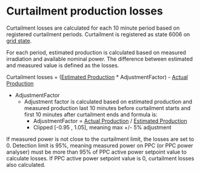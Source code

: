 # Curtailment production losses

Curtailment losses are calculated for each 10 minute period based on registered curtailment periods. Curtailment is registered as state 6006 on [grid state](../../../../Data%20Collection%20&%20Data%20Flow/Equipment%20States/Grid/Grid.md).

For each period, estimated production is calculated based on measured irradiation and available nominal power. The difference between estimated and measured value is defined as the losses.

Curtailment losses = ([Estimated Production](../yield_and_weather/estimated_production.md) * AdjustmentFactor) - [Actual Production](../yield_and_weather/actual_production.md) 

- AdjustmentFactor
    - Adjustment factor is calculated based on estimated production and measured production last 10 minutes before curtailment starts and first 10 minutes after curtailment ends and formula is:
        - AdjustmentFactor = [Actual Production](../yield_and_weather/actual_production.md) / [Estimated Production](../yield_and_weather/estimated_production.md)
        - Clipped [-0.95 , 1.05], meaning max +/- 5% adjustment

If measured power is not close to the curtailment limit, the losses are set to 0. Detection limit is 95%, meaning measured power on PPC (or PPC power analyser) must be more than 95% of PPC active power setpoint value to calculate losses. If PPC active power setpoint value is 0, curtailment losses also calculated.

